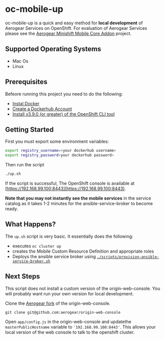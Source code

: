 # oc-mobile-up

oc-mobile-up is a quick and easy method for __local development__ of Aerogear Services on OpenShift. For evaluation of Aerogear Services please see the [Aerogear Minishift Mobile Core Addon](https://github.com/aerogear/minishift-mobilecore-addon) project.

## Supported Operating Systems

* Mac Os
* Linux

## Prerequisites

Befeore running this project you need to do the following:

* [Instal Docker](https://www.docker.com/community-edition)
* [Create a Dockerhub Account](https://hub.docker.com/)
* [Install v3.9.0 (or greater) of the OpenShift CLI tool](https://github.com/openshift/origin/releases/tag/v3.9.0)

## Getting Started

First you must export some environment variables:

```bash
export registry_username=<your dockerhub username>
export registry_password<your dockerhub password>
```

Then run the script

```bash
./up.sh
```

If the script is successful, The OpenShift console is available at [https://192.168.99.100:8443](https://192.168.99.100:8443).

**Note that you may not instantly see the mobile services** in the service catalog as it takes 1-2 minutes for the ansible-service-broker to become ready.

## What Happens?

The `up.sh` script is very basic. It essentially does the following:

* executes `oc cluster up`
* creates the Mobile Custom Resource Definition and appropriate roles
* Deploys the ansible service broker using [`./scripts/provision-ansible-service-broker.sh`](provision-ansible-service-broker)

## Next Steps

This script does not install a custom version of the origin-web-console. You will probably want run your own version for local development.

Clone the [Aerogear fork](https://github.com/aerogear/origin-web-console) of the origin-web-console.

```
git clone git@github.com:aerogear/origin-web-console
```

Open `app/config.js` in the origin-web-console and updatethe `masterPublicHostname` variable to `'192.168.99.100:8443'`. This allows your local version of the web console to talk to the openshift cluster.

